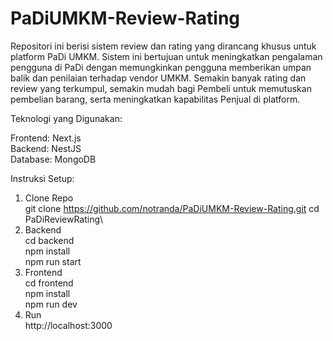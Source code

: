 # PaDiUMKM-Review-Rating

Repositori ini berisi sistem review dan rating yang dirancang khusus untuk platform PaDi UMKM. Sistem ini bertujuan untuk meningkatkan pengalaman pengguna di PaDi dengan memungkinkan pengguna memberikan umpan balik dan penilaian terhadap vendor UMKM. Semakin banyak rating dan review yang terkumpul, semakin mudah bagi Pembeli untuk memutuskan pembelian barang, serta meningkatkan kapabilitas Penjual di platform.

Teknologi yang Digunakan:

Frontend: Next.js\
Backend: NestJS\
Database: MongoDB

Instruksi Setup:
1. Clone Repo\
    git clone https://github.com/notranda/PaDiUMKM-Review-Rating.git
    cd PaDiReviewRating\
2. Backend\
    cd backend\
    npm install\
    npm run start
3. Frontend\
    cd frontend\
    npm install\
    npm run dev
4. Run\
    http://localhost:3000
